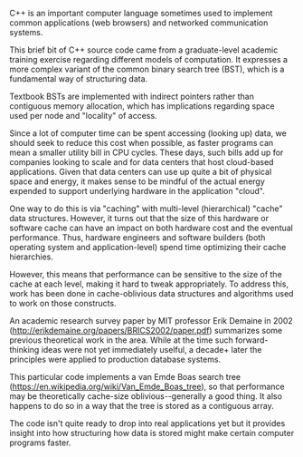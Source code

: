 C++ is an important computer language sometimes used to implement common applications (web browsers) and networked communication systems.

This brief bit of C++ source code came from a graduate-level academic training exercise regarding different models of computation.
It expresses a more complex variant of the common binary search tree (BST), which is a fundamental way of structuring data.

Textbook BSTs are implemented with indirect pointers rather than contiguous memory allocation, which has implications regarding
space used per node and "locality" of access.

Since a lot of computer time can be spent accessing (looking up) data, we should seek to reduce this cost when possible,
as faster programs can mean a smaller utility bill in CPU cycles. These days, such bills add up for companies looking to scale and for data centers that host cloud-based applications. Given that data centers can use up quite a bit of physical space and energy, it makes sense to be mindful of the actual energy expended to support underlying hardware in the application "cloud".

One way to do this is via "caching" with multi-level (hierarchical) "cache" data structures. 
However, it turns out that the size of this hardware or software cache can have an impact on both hardware cost 
and the eventual performance. Thus, hardware engineers and software builders (both operating system and application-level)
spend time optimizing their cache hierarchies.

However, this means that performance can be sensitive to the size of the cache at each level, making it hard to tweak appropriately.
To address this, work has been done in cache-oblivious data structures and algorithms used to work on those constructs.

An academic research survey paper by MIT professor Erik Demaine in 2002 (http://erikdemaine.org/papers/BRICS2002/paper.pdf)
summarizes some previous theoretical work in the area. While at the time such forward-thinking ideas were not yet immediately
uselful, a decade+ later the principles were applied to production database systems.

This particular code implements a van Emde Boas search tree (https://en.wikipedia.org/wiki/Van_Emde_Boas_tree), so that
performance may be theoretically cache-size oblivious--generally a good thing. 
It also happens to do so in a way that the tree is stored as a contiguous array.

The code isn't quite ready to drop into real applications yet but it provides insight into how structuring how data is stored
might make certain computer programs faster.
